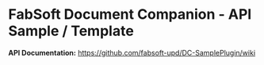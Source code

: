 # FabSoft Document Companion - API Sample / Template

**API Documentation:** https://github.com/fabsoft-upd/DC-SamplePlugin/wiki


